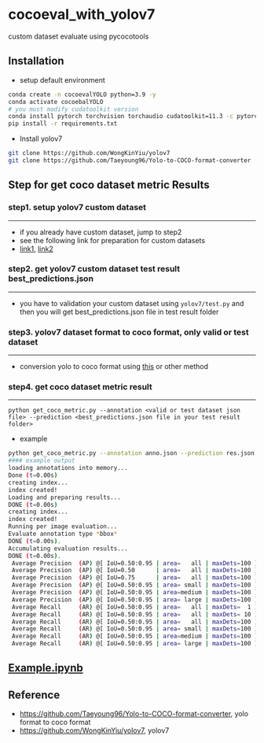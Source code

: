# cocoeval_with_yolov7
custom dataset evaluate using pycocotools

## Installation

- setup default environment

```bash
conda create -n cocoevalYOLO python=3.9 -y
conda activate cocoebalYOLO
# you must modify cudatoolkit version
conda install pytorch torchvision torchaudio cudatoolkit=11.3 -c pytorch -y
pip install -r requirements.txt
```

- Install yolov7

```bash
git clone https://github.com/WongKinYiu/yolov7
git clone https://github.com/Taeyoung96/Yolo-to-COCO-format-converter
```

## Step for get coco dataset metric Results

### step1. setup yolov7 custom dataset
---------------------------

- if you already have custom dataset, jump to step2
- see the following link for preparation for custom datasets
- [link1](https://blog.roboflow.com/yolov7-custom-dataset-training-tutorial/), [link2](https://www.analyticsvidhya.com/blog/2022/08/how-to-train-a-custom-object-detection-model-with-yolov7/)

### step2. get yolov7 custom dataset test result best_predictions.json
---------------------------

- you have to validation your custom dataset using `yolov7/test.py` and then you will get best_predictions.json file in test result folder
 

### step3. yolov7 dataset format to coco format, only valid or test dataset
---------------------------

- conversion yolo to coco format using [this](https://github.com/Taeyoung96/Yolo-to-COCO-format-converter) or other method

### step4. get coco dataset metric result
---------------------------

```
python get_coco_metric.py --annotation <valid or test dataset json file> --prediction <best_predictions.json file in your test result folder>
```

- example

```bash
python get_coco_metric.py --annotation anno.json --prediction res.json
#### example output
loading annotations into memory...
Done (t=0.00s)
creating index...
index created!
Loading and preparing results...
DONE (t=0.00s)
creating index...
index created!
Running per image evaluation...
Evaluate annotation type *bbox*
DONE (t=0.00s).
Accumulating evaluation results...
DONE (t=0.00s).
 Average Precision  (AP) @[ IoU=0.50:0.95 | area=   all | maxDets=100 ] = 1.000
 Average Precision  (AP) @[ IoU=0.50      | area=   all | maxDets=100 ] = 1.000
 Average Precision  (AP) @[ IoU=0.75      | area=   all | maxDets=100 ] = 1.000
 Average Precision  (AP) @[ IoU=0.50:0.95 | area= small | maxDets=100 ] = 1.000
 Average Precision  (AP) @[ IoU=0.50:0.95 | area=medium | maxDets=100 ] = -1.000
 Average Precision  (AP) @[ IoU=0.50:0.95 | area= large | maxDets=100 ] = -1.000
 Average Recall     (AR) @[ IoU=0.50:0.95 | area=   all | maxDets=  1 ] = 1.000
 Average Recall     (AR) @[ IoU=0.50:0.95 | area=   all | maxDets= 10 ] = 1.000
 Average Recall     (AR) @[ IoU=0.50:0.95 | area=   all | maxDets=100 ] = 1.000
 Average Recall     (AR) @[ IoU=0.50:0.95 | area= small | maxDets=100 ] = 1.000
 Average Recall     (AR) @[ IoU=0.50:0.95 | area=medium | maxDets=100 ] = -1.000
 Average Recall     (AR) @[ IoU=0.50:0.95 | area= large | maxDets=100 ] = -1.000
```

## [Example.ipynb](./example.ipynb)


## Reference

- https://github.com/Taeyoung96/Yolo-to-COCO-format-converter, yolo format to coco format
- https://github.com/WongKinYiu/yolov7, yolov7